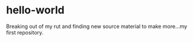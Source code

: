 # hello-world
Breaking out of my rut and finding new source material to make more...my first repository.

